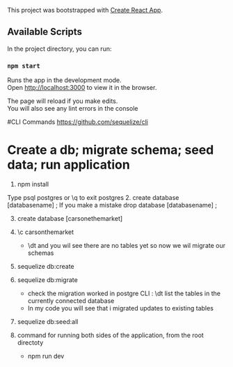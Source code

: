 This project was bootstrapped with [Create React App](https://github.com/facebook/create-react-app).

## Available Scripts

In the project directory, you can run:

### `npm start`

Runs the app in the development mode.<br>
Open [http://localhost:3000](http://localhost:3000) to view it in the browser.

The page will reload if you make edits.<br>
You will also see any lint errors in the console


#CLI Commands 
https://github.com/sequelize/cli

# Create a db; migrate schema; seed data; run application 
  
1. npm install

Type psql postgres or \q to exit postgres 
2. create database [databasename] ;
If you make a mistake 
  drop database [databasename] ;

3. create database [carsonethemarket]
4. \c carsonthemarket 
   - \dt and you wil see there are no tables yet so now we wil migrate our schemas 
5. sequelize db:create
6. sequelize db:migrate
    - check the migration worked in postgre CLI : \dt  list the tables in the currently connected database
    - In my code you will see that i migrated updates to existing tables 
6.  sequelize db:seed:all

8.  command for running both sides of the application, from the root directoty 
    - npm run dev
    






